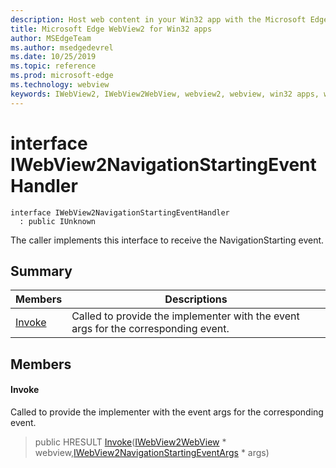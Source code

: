 ```yaml
---
description: Host web content in your Win32 app with the Microsoft Edge WebView2 control
title: Microsoft Edge WebView2 for Win32 apps
author: MSEdgeTeam
ms.author: msedgedevrel
ms.date: 10/25/2019
ms.topic: reference
ms.prod: microsoft-edge
ms.technology: webview
keywords: IWebView2, IWebView2WebView, webview2, webview, win32 apps, win32, edge
---
```


# interface IWebView2NavigationStartingEventHandler 

```
interface IWebView2NavigationStartingEventHandler
  : public IUnknown
```

The caller implements this interface to receive the NavigationStarting event.

## Summary

 Members                        | Descriptions
--------------------------------|---------------------------------------------
[Invoke](#invoke) | Called to provide the implementer with the event args for the corresponding event.

## Members

#### Invoke 

Called to provide the implementer with the event args for the corresponding event.

> public HRESULT [Invoke](#interface_i_web_view2_navigation_starting_event_handler_1a8c6fc057f7580bde07a7bf8d16a24eb1)([IWebView2WebView](IWebView2WebView.md#interface_i_web_view2_web_view) * webview,[IWebView2NavigationStartingEventArgs](IWebView2NavigationStartingEventArgs.md#interface_i_web_view2_navigation_starting_event_args) * args)

